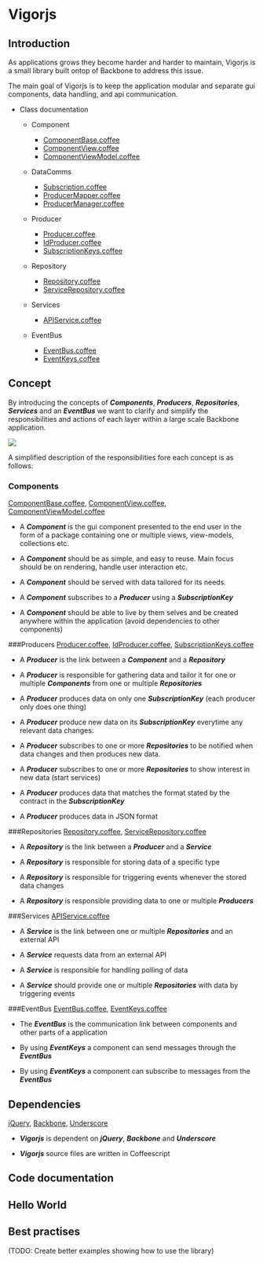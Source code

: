# Vigorjs

## Introduction
As applications grows they become harder and harder to maintain, Vigorjs is a small library built ontop of Backbone to address this issue. 

The main goal of Vigorjs is to keep the application modular and separate gui components, data handling, and api communication.

- Class documentation
	- Component
		- [ComponentBase.coffee](./docs/ComponentBase.html)
		- [ComponentView.coffee](./docs/ComponentView.html)
		- [ComponentViewModel.coffee](./docs/ComponentViewModel.html)
	- DataComms
		- [Subscription.coffee](./docs/Subscription.html)
		- [ProducerMapper.coffee](./docs/ProducerMapper.html)
		- [ProducerManager.coffee](./docs/ProducerManager.html)

	- Producer
		- [Producer.coffee](./docs/Producer.html)
		- [IdProducer.coffee](./docs/IdProducer.html)
		- [SubscriptionKeys.coffee](./docs/SubscriptionKeys.html)

	- Repository
		- [Repository.coffee](./docs/Repository.html)
		- [ServiceRepository.coffee](./docs/ServiceRepository.html)
	
	- Services
		- [APIService.coffee](./docs/APIService.html)

	- EventBus
		- [EventBus.coffee](./docs/EventBus.html)
		- [EventKeys.coffee](./docs/EventKeys.html)

## Concept
By introducing the concepts of ***Components***, ***Producers***, ***Repositories***, ***Services*** and an ***EventBus*** we want to clarify and simplify the responsibilities and actions of each layer within a large scale Backbone application.

![](./docs/vigorjs.png) 

A simplified description of the responsibilities fore each concept is as follows: 


### Components
[ComponentBase.coffee](./docs/ComponentBase.html), 
[ComponentView.coffee](./docs/ComponentView.html), 
[ComponentViewModel.coffee](./docs/ComponentViewModel.html)

- A ***Component*** is the gui component presented to the end user in the form of a package containing one or multiple views, view-models, collections etc. 

- A ***Component***  should be as simple, and easy to reuse. Main focus should be on rendering, handle user interaction etc. 

- A ***Component*** should be served with data tailored for its needs.

- A ***Component*** subscribes to a ***Producer*** using a ***SubscriptionKey***

- A ***Component*** should be able to live by them selves and be created anywhere within the application (avoid dependencies to other components)



###Producers
[Producer.coffee](./docs/Producer.html), 
[IdProducer.coffee](./docs/IdProducer.html), 
[SubscriptionKeys.coffee](./docs/SubscriptionKeys.html)

- A ***Producer*** is the link between a ***Component*** and a ***Repository***

- A ***Producer*** is responsible for gathering data and tailor it for one or multiple ***Components*** from one or multiple ***Repositories***

- A ***Producer*** produces data on only one ***SubscriptionKey*** (each producer only does one thing)

- A ***Producer*** produce new data on its ***SubscriptionKey*** everytime any relevant data changes. 

- A ***Producer***  subscribes to one or more ***Repositories*** to be notified when data changes and then produces new data.

- A ***Producer*** subscribes to one or more ***Repositories*** to show interest in new data (start services)

- A ***Producer*** produces data that matches the format stated by the contract in the ***SubscriptionKey***

- A ***Producer*** produces data in JSON format



###Repositories
[Repository.coffee](./docs/Repository.html), 
[ServiceRepository.coffee](./docs/ServiceRepository.html)

- A ***Repository*** is the link between a ***Producer*** and a ***Service***

- A ***Repository*** is responsible for storing data of a specific type

- A ***Repository*** is responsible for triggering events whenever the stored data changes

- A ***Repository*** is responsible providing data to one or multiple ***Producers***



###Services
[APIService.coffee](./docs/APIService.html)

- A ***Service*** is the link between one or multiple ***Repositories*** and an external API

- A ***Service*** requests data from an external API

- A ***Service*** is responsible for handling polling of data

- A ***Service*** should provide one or multiple ***Repositories*** with data by triggering events



###EventBus
[EventBus.coffee](./docs/EventBus.html), 
[EventKeys.coffee](./docs/EventKeys.html)

- The ***EventBus*** is the communication link between components and other parts of a application

- By using ***EventKeys*** a component can send messages through the ***EventBus***

- By using ***EventKeys*** a component can subscribe to messages from the ***EventBus***


## Dependencies
[jQuery](http://jquery.com/), 
[Backbone](http://backbonejs.org/), 
[Underscore](http://underscorejs.org/)

- ***Vigorjs*** is dependent on ***jQuery***, ***Backbone*** and ***Underscore***

- ***Vigorjs*** source files are written in Coffeescript



## Code documentation



## Hello World

## Best practises 
(TODO: Create better examples showing how to use the library)